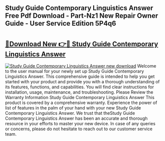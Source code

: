 ## Study Guide Contemporary Linguistics Answer Free Pdf Download - Part-Nz1 New Repair Owner Guide - User Service Edition 5P4q6

# <h2><a href="http://bc75849.oget.top/?id=Study+Guide+Contemporary+Linguistics+Answer">🔗Download New 👉🔴 Study Guide Contemporary Linguistics Answer</a></h2>

[![Study Guide Contemporary Linguistics Answer new download](https://i.imgur.com/5g1atiW.png)](http://bc75849.oget.top/?id=Study+Guide+Contemporary+Linguistics+Answer)
Welcome to the user manual for your newly set up Study Guide Contemporary Linguistics Answer. This comprehensive guide is intended to help you get started with your product and provide you with a thorough understanding of its features, functions, and capabilities. You will find clear instructions for installation, usage, maintenance, and troubleshooting. Please Review the Warranty Information Study Guide Contemporary Linguistics Answer This product is covered by a comprehensive warranty. Experience the power of list of features in the palm of your hand with your new Study Guide Contemporary Linguistics Answer. We trust that theStudy Guide Contemporary Linguistics Answer has been an accurate and thorough resource in your efforts to master your new device. In case of any queries or concerns, please do not hesitate to reach out to our customer service team.
